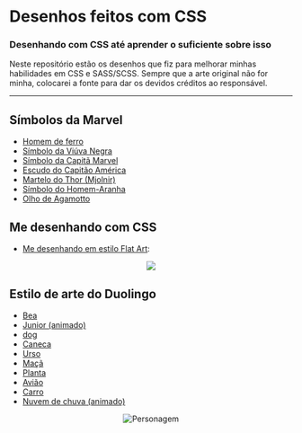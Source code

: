 # Desenhos feitos com CSS

### Desenhando com CSS até aprender o suficiente sobre isso

Neste repositório estão os desenhos que fiz para melhorar minhas habilidades em CSS e SASS/SCSS.
Sempre que a arte original não for minha, colocarei a fonte para dar os devidos créditos ao responsável.

---
## Símbolos da Marvel

- [Homem de ferro](https://github.com/natalia-fs/aprendendo-css/tree/master/iron-man-mask)
- [Símbolo da Viúva Negra](https://github.com/natalia-fs/aprendendo-css/tree/master/black-widow)
- [Símbolo da Capitã Marvel](https://github.com/natalia-fs/aprendendo-css/tree/master/captain-marvel)
- [Escudo do Capitão América](https://github.com/natalia-fs/aprendendo-css/tree/master/cap-america)
- [Martelo do Thor (Mjolnir)](https://github.com/natalia-fs/aprendendo-css/tree/master/mjolnir)
- [Símbolo do Homem-Aranha](https://github.com/natalia-fs/aprendendo-css/tree/master/spider-man-logo)
- [Olho de Agamotto](https://github.com/natalia-fs/aprendendo-css/tree/master/doctor-strange)

## Me desenhando com CSS

- [Me desenhando em estilo Flat Art](https://github.com/natalia-fs/aprendendo-css/tree/master/Rostos/drawing-myself):

<div align="center">
    <img src="https://github.com/natalia-fs/aprendendo-css/raw/master/Rostos/drawing-myself/preview-drawing-myself.png">
</div>

## Estilo de arte do Duolingo

- [Bea](https://github.com/natalia-fs/aprendendo-css/tree/master/duolingo-draw)
- [Junior (animado)](https://github.com/natalia-fs/aprendendo-css/tree/master/duolingo-animals)
- [dog](https://github.com/natalia-fs/aprendendo-css/tree/master/duolingo-dog)
- [Caneca](https://github.com/natalia-fs/aprendendo-css/tree/master/duolingo-beer)
- [Urso](https://github.com/natalia-fs/aprendendo-css/tree/master/duolingo/bear)
- [Maçã](https://github.com/natalia-fs/aprendendo-css/tree/master/duolingo/apple)
- [Planta](https://github.com/natalia-fs/aprendendo-css/tree/master/duolingo/plant)
- [Avião](https://github.com/natalia-fs/aprendendo-css/tree/master/duolingo/plane)
- [Carro](https://github.com/natalia-fs/aprendendo-css/tree/master/duolingo/car)
- [Nuvem de chuva (animado)](https://github.com/natalia-fs/aprendendo-css/tree/master/duolingo/storm)


<div align="center">
    <img src="duolingo-draw/preview.png" alt="Personagem">
</div>
